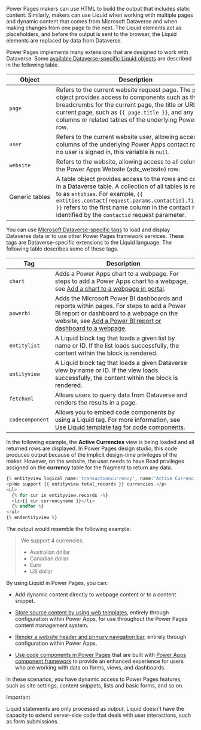 Power Pages makers can use HTML to build the output that includes static content. Similarly, makers can use Liquid when working with multiple pages and dynamic content that comes from Microsoft Dataverse and when making changes from one page to the next. The Liquid elements act as placeholders, and before the output is sent to the browser, the Liquid elements are replaced by data from Dataverse.

Power Pages implements many extensions that are designed to work with Dataverse. Some [available Dataverse-specific Liquid objects](/power-pages/configure/liquid/liquid-objects?azure-portal=true) are described in the following table.

| Object        | Description                                                  |
| ------------- | ------------------------------------------------------------ |
| `page`        | Refers to the current website request page. The `page` object provides access to components such as the breadcrumbs for the current page, the title or URL of the current page, such as `{{ page.title }}`, and any other columns or related tables of the underlying Power Apps row. |
| `user`        | Refers to the current website user, allowing access to all columns of the underlying Power Apps contact row. If no user is signed in, this variable is `null`. |
| `website`     | Refers to the website, allowing access to all columns of the Power Apps Website (adx_website) row. |
| Generic&nbsp;tables | A table object provides access to the rows and columns in a Dataverse table. A collection of all tables is referred to as `entities`. For example, `{{ entities.contact[request.params.contactid].firstname }}` refers to the first name column in the contact row, identified by the `contactid` request parameter. |

You can use [Microsoft Dataverse-specific tags](/power-pages/configure/liquid/dataverse-liquid-tags?azure-portal=true) to load and display Dataverse data or to use other Power Pages framework services. These tags are Dataverse-specific extensions to the Liquid language. The following table describes some of these tags.

| Tag     | Description                                                  |
| ------- | ------------------------------------------------------------ |
| `chart` | Adds a Power Apps chart to a webpage. For steps to add a Power Apps chart to a webpage, see [Add a chart to a webpage in portal](/power-pages/configure/add-chart?azure-portal=true). |
| `powerbi`    | Adds the Microsoft Power BI dashboards and reports within pages. For steps to add a Power BI report or dashboard to a webpage on the website, see [Add a Power BI report or dashboard to a webpage](/power-apps/maker/portals/admin/add-powerbi-report?azure-portal=true). |
| `entitylist` | A Liquid block tag that loads a given list by name or ID. If the list loads successfully, the content within the block is rendered. |
| `entityview` | A Liquid block tag that loads a given Dataverse view by name or ID. If the view loads successfully, the content within the block is rendered. |
| `fetchxml`   | Allows users to query data from Dataverse and renders the results in a page. |
| `codecomponent` | Allows you to embed code components by using a Liquid tag. For more information, see [Use Liquid template tag for code components](/power-pages/configure/liquid/component-framework-liquid?azure-portal=true). |

In the following example, the **Active Currencies** view is being loaded and all returned rows are displayed. In Power Pages design studio, this code produces output because of the implicit design-time privileges of the maker. However, on the website, the user needs to have Read privileges assigned on the **currency** table for the fragment to return any data.

```php
{% entityview logical_name:'transactioncurrency', name:'Active Currencies' %}
<p>We support {{ entityview.total_records }} currencies.</p>
<ul>
  {% for cur in entityview.records -%}
  <li>{{ cur.currencyname }}</li>
  {% endfor %}
</ul>
{% endentityview %}
```

The output would resemble the following example:

> We support 4 currencies.
>
> * Australian dollar
> * Canadian dollar
> * Euro
> * US dollar

By using Liquid in Power Pages, you can:

- Add dynamic content directly to webpage content or to a content snippet.

- [Store source content by using web templates](/power-pages/configure/web-templates?azure-portal=true), entirely through configuration within Power Apps, for use throughout the Power Pages content management system.

- [Render a website header and primary navigation bar](/power-pages/configure/liquid/render-site-header-primary-navigation?azure-portal=true), entirely through configuration within Power Apps.

- [Use code components in Power Pages](/power-pages/configure/component-framework?azure-portal=true) that are built with  [Power Apps component framework](/power-apps/developer/component-framework/overview/?azure-portal=true) to provide an enhanced experience for users who are working with data on forms, views, and dashboards.

In these scenarios, you have dynamic access to Power Pages features, such as site settings, content snippets, lists and basic forms, and so on.

> [!IMPORTANT]
> Liquid statements are only processed as *output*. Liquid doesn't have the capacity to extend server-side code that deals with user interactions, such as form submissions.
